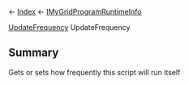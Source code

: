 ← [Index](Api-Index) ← [IMyGridProgramRuntimeInfo](Sandbox.ModAPI.Ingame.IMyGridProgramRuntimeInfo)

[UpdateFrequency](Sandbox.ModAPI.Ingame.UpdateFrequency) UpdateFrequency

## Summary

Gets or sets how frequently this script will run itself

